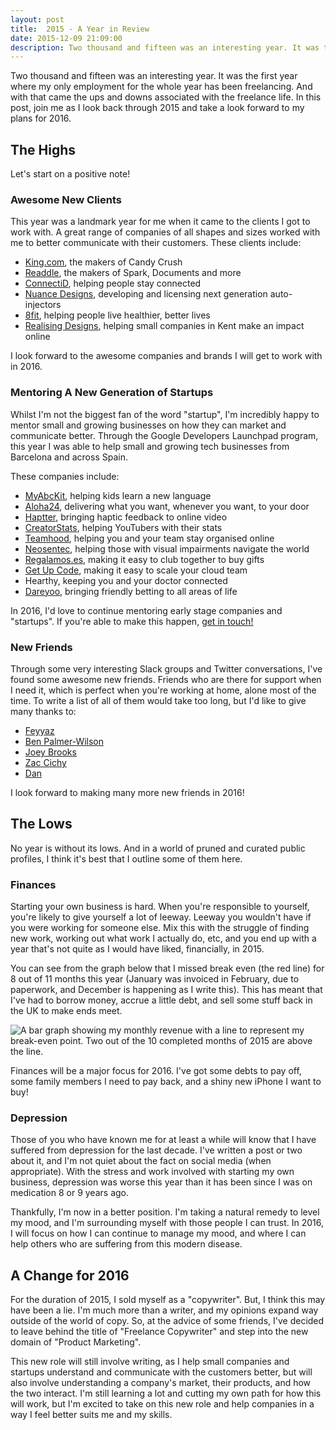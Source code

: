 ```yaml
---
layout: post
title:  2015 - A Year in Review
date: 2015-12-09 21:09:00
description: Two thousand and fifteen was an interesting year. It was the first year where my only employment for the whole year has been freelancing.
---
```

Two thousand and fifteen was an interesting year. It was the first year where my only employment for the whole year has been freelancing. And with that came the ups and downs associated with the freelance life. In this post, join me as I look back through 2015 and take a look forward to my plans for 2016.

## The Highs

Let's start on a positive note!

### Awesome New Clients

This year was a landmark year for me when it came to the clients I got to work with. A great range of companies of all shapes and sizes worked with me to better communicate with their customers. These clients include:

- [King.com](http://www.king.com), the makers of Candy Crush
- [Readdle](http://www.readdle.com), the makers of Spark, Documents and more
- [ConnectiD](http://www.connectid.me), helping people stay connected
- [Nuance Designs](http://nuance-designs.com), developing and licensing next generation auto-injectors
- [8fit](http://8fit.com), helping people live healthier, better lives
- [Realising Designs](https://www.realisingdesigns.com), helping small companies in Kent make an impact online

I look forward to the awesome companies and brands I will get to work with in 2016.

### Mentoring A New Generation of Startups

Whilst I'm not the biggest fan of the word "startup", I'm incredibly happy to mentor small and growing businesses on how they can market and communicate better. Through the Google Developers Launchpad program, this year I was able to help small and growing tech businesses from Barcelona and across Spain.

These companies include:

- [MyAbcKit](http://myabckit.com), helping kids learn a new language
- [Aloha24](http://aloha24.com), delivering what you want, whenever you want, to your door
- [Haptter](https://haptter.com), bringing haptic feedback to online video
- [CreatorStats](http://www.creatorstats.com), helping YouTubers with their stats
- [Teamhood](https://teamhood.io), helping you and your team stay organised online
- [Neosentec](http://www.neosentec.com), helping those with visual impairments navigate the world
- [Regalamos.es](http://www.regalamos.es/), making it easy to club together to buy gifts
- [Get Up Code](http://www.getupcode.com), making it easy to scale your cloud team
- Hearthy, keeping you and your doctor connected
- [Dareyoo](http://www.dareyoo.com), bringing friendly betting to all areas of life

In 2016, I'd love to continue mentoring early stage companies and "startups". If you're able to make this happen, [get in touch!](mailto:hi@samhutchings.co)

### New Friends

Through some very interesting Slack groups and Twitter conversations, I've found some awesome new friends. Friends who are there for support when I need it, which is perfect when you're working at home, alone most of the time. To write a list of all of them would take too long, but I'd like to give many thanks to:

- [Feyyaz](http://bitehype.com)
- [Ben Palmer-Wilson](http://benpalmerwilson.com)
- [Joey Brooks](http://twitter.com/tunicwriter)
- [Zac Cichy](http://www.twitter.com/zcichy)
- [Dan](http://www.twitter.com/ohmdee)

I look forward to making many more new friends in 2016!

## The Lows

No year is without its lows. And in a world of pruned and curated public profiles, I think it's best that I outline some of them here. 

### Finances

Starting your own business is hard. When you're responsible to yourself, you're likely to give yourself a lot of leeway. Leeway you wouldn't have if you were working for someone else. Mix this with the struggle of finding new work, working out what work I actually do, etc, and you end up with a year that's not quite as I would have liked, financially, in 2015.

You can see from the graph below that I missed break even (the red line) for 8 out of 11 months this year (January was invoiced in February, due to paperwork, and December is happening as I write this). This has meant that I've had to borrow money, accrue a little debt, and sell some stuff back in the UK to make ends meet. 

![A bar graph showing my monthly revenue with a line to represent my break-even point. Two out of the 10 completed months of 2015 are above the line.](/content/images/2015/12/Screen-Shot-2015-12-09-at-15-39-29.png)

Finances will be a major focus for 2016. I've got some debts to pay off, some family members I need to pay back, and a shiny new iPhone I want to buy!

### Depression

Those of you who have known me for at least a while will know that I have suffered from depression for the last decade. I've written a post or two about it, and I'm not quiet about the fact on social media (when appropriate). With the stress and work involved with starting my own business, depression was worse this year than it has been since I was on medication 8 or 9 years ago.

Thankfully, I'm now in a better position. I'm taking a natural remedy to level my mood, and I'm surrounding myself with those people I can trust. In 2016, I will focus on how I can continue to manage my mood, and where I can help others who are suffering from this modern disease.

## A Change for 2016

For the duration of 2015, I sold myself as a "copywriter". But, I think this may have been a lie. I'm much more than a writer, and my opinions expand way outside of the world of copy. So, at the advice of some friends, I've decided to leave behind the title of "Freelance Copywriter" and step into the new domain of "Product Marketing". 

This new role will still involve writing, as I help small companies and startups understand and communicate with the customers better, but will also involve understanding a company's market, their products, and how the two interact. I'm still learning a lot and cutting my own path for how this will work, but I'm excited to take on this new role and help companies in a way I feel better suits me and my skills.